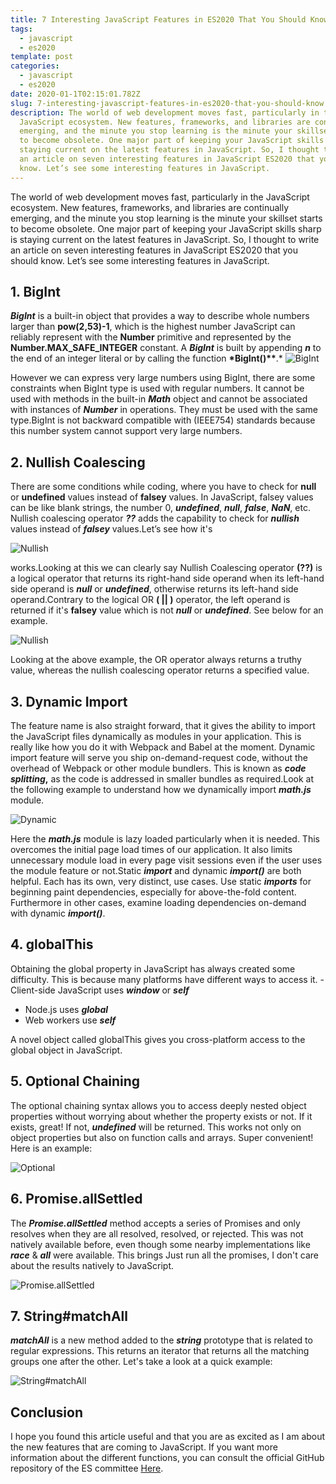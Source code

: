 ```yaml
---
title: 7 Interesting JavaScript Features in ES2020 That You Should Know
tags:
  - javascript
  - es2020
template: post
categories:
  - javascript
  - es2020
date: 2020-01-1T02:15:01.782Z
slug: 7-interesting-javascript-features-in-es2020-that-you-should-know
description: The world of web development moves fast, particularly in the
  JavaScript ecosystem. New features, frameworks, and libraries are continually
  emerging, and the minute you stop learning is the minute your skillset starts
  to become obsolete. One major part of keeping your JavaScript skills sharp is
  staying current on the latest features in JavaScript. So, I thought to write
  an article on seven interesting features in JavaScript ES2020 that you should
  know. Let’s see some interesting features in JavaScript.
---
```


The world of web development moves fast, particularly in the JavaScript ecosystem. New features, frameworks, and libraries are continually emerging, and the minute you stop learning is the minute your skillset starts to become obsolete. One major part of keeping your JavaScript skills sharp is staying current on the latest features in JavaScript. So, I thought to write an article on seven interesting features in JavaScript ES2020 that you should know. Let’s see some interesting features in JavaScript.

## 1. BigInt

**_BigInt_** is a built-in object that provides a way to describe whole numbers larger than **pow(2,53)-1**, which is the highest number JavaScript can reliably represent with the **Number** primitive and represented by the **Number.MAX_SAFE_INTEGER** constant. A **_BigInt_** is built by appending **_n_** to the end of an integer literal or by calling the function **\*BigInt()\*\***.\*
![BigInt](https://res.cloudinary.com/krissanawat-kaewsanmuang/image/upload/v1593103052/7-javascript/1.png)

However we can express very large numbers using BigInt, there are some constraints when BigInt type is used with regular numbers. It cannot be used with methods in the built-in **_Math_** object and cannot be associated with instances of **_Number_** in operations. They must be used with the same type.BigInt is not backward compatible with (IEEE754) standards because this number system cannot support very large numbers.

## 2. Nullish Coalescing

There are some conditions while coding, where you have to check for **null** or **undefined** values instead of **falsey** values. In JavaScript, falsey values can be like blank strings, the number 0, **_undefined_**, **_null_**, **_false_**, **_NaN_**, etc. Nullish coalescing operator **_??_** adds the capability to check for **_nullish_** values instead of **_falsey_** values.Let’s see how it's

![Nullish](https://res.cloudinary.com/krissanawat-kaewsanmuang/image/upload/v1593103051/7-javascript/2.png)

works.Looking at this we can clearly say Nullish Coalescing operator **(??)** is a logical operator that returns its right-hand side operand when its left-hand side operand is **_null_** or **_undefined_**, otherwise returns its left-hand side operand.Contrary to the logical OR **( || )** operator, the left operand is returned if it's **falsey** value which is not **_null_** or **_undefined_**. See below for an example.

![Nullish](https://res.cloudinary.com/krissanawat-kaewsanmuang/image/upload/v1593103051/7-javascript/3.png)

Looking at the above example, the OR operator always returns a truthy value, whereas the nullish coalescing operator returns a specified value.

## 3. Dynamic Import

The feature name is also straight forward, that it gives the ability to import the JavaScript files dynamically as modules in your application. This is really like how you do it with Webpack and Babel at the moment. Dynamic import feature will serve you ship on-demand-request code, without the overhead of Webpack or other module bundlers. This is known as **_code splitting_,** as the code is addressed in smaller bundles as required.Look at the following example to understand how we dynamically import **_math.js_** module.

![Dynamic](https://res.cloudinary.com/krissanawat-kaewsanmuang/image/upload/v1593103051/7-javascript/4.png)

Here the **_math.js_** module is lazy loaded particularly when it is needed. This overcomes the initial page load times of our application. It also limits unnecessary module load in every page visit sessions even if the user uses the module feature or not.Static **_import_** and dynamic **_import()_** are both helpful. Each has its own, very distinct, use cases. Use static **_imports_** for beginning paint dependencies, especially for above-the-fold content. Furthermore in other cases, examine loading dependencies on-demand with dynamic **_import()_**.

## 4. globalThis

Obtaining the global property in JavaScript has always created some difficulty. This is because many platforms have different ways to access it. - Client-side JavaScript uses **_window_** or **_self_**

- Node.js uses **_global_**
- Web workers use **_self_**

A novel object called globalThis gives you cross-platform access to the global object in JavaScript.

## 5. Optional Chaining

The optional chaining syntax allows you to access deeply nested object properties without worrying about whether the property exists or not. If it exists, great! If not, **_undefined_** will be returned. This works not only on object properties but also on function calls and arrays. Super convenient! Here is an example:

![Optional](https://res.cloudinary.com/krissanawat-kaewsanmuang/image/upload/v1593103051/7-javascript/5.png)

## 6. Promise.allSettled

The **_Promise.allSettled_** method accepts a series of Promises and only resolves when they are all resolved, resolved, or rejected. This was not natively available before, even though some nearby implementations like **_race_** & **_all_** were available. This brings Just run all the promises, I don't care about the results natively to JavaScript.

![Promise.allSettled](https://res.cloudinary.com/krissanawat-kaewsanmuang/image/upload/v1593103051/7-javascript/6.png)

## 7. String#matchAll

**_matchAll_** is a new method added to the **_string_** prototype that is related to regular expressions. This returns an iterator that returns all the matching groups one after the other. Let's take a look at a quick example:

![String#matchAll](https://res.cloudinary.com/krissanawat-kaewsanmuang/image/upload/v1593103051/7-javascript/7.png)

## Conclusion

I hope you found this article useful and that you are as excited as I am about the new features that are coming to JavaScript. If you want more information about the different functions, you can consult the official GitHub repository of the ES committee [Here](https://github.com/tc39/proposals/blob/master/finished-proposals.md).
